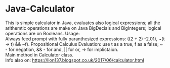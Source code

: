 # Java-Calculator
This is simple calculator in Java, evaluates also logical expressions; all the arithemtic operations are make on Java BigDecials and BigIntegers; logical operations are on Booleans. Usage:    
Always feed prompt with fully paranthesized expressions: ((2 + 2) -2.01), ~(t -> t) && ~f).
Propositional Calculus Evaluation: use t as a true, f as a false; 
~ - for negation, && - for and, || for or, -> for implictaion.     
Main method in Calculator class.    
Info also on: https://lion137.blogspot.co.uk/2017/06/calculator.html 
